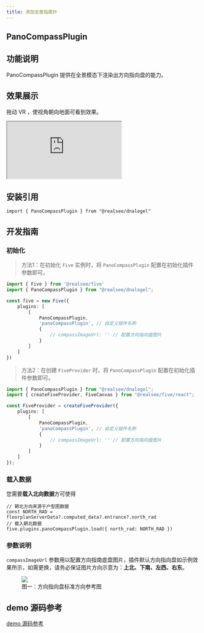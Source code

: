 ```yaml
---
title: 添加全景指南针
---
```


## **PanoCompassPlugin**

## 功能说明

PanoCompassPlugin 提供在全景模态下渲染出方向指向盘的能力。

## 效果展示

拖动 VR ，使视角朝向地面可看到效果。

<div className="docs-vr-normal">
  <iframe className="docs-vr-iframe" src="https://realsee.js.org/dnalogel/src/PanoCompassPlugin/index.html"></iframe>
</div>

## 安装引用

```tsx
import { PanoCompassPlugin } from "@realsee/dnalogel"
```

## 开发指南

### 初始化

> 方法1：在初始化 `Five` 实例时，将 `PanoCompassPlugin` 配置在初始化插件参数即可。

```ts
import { Five } from '@realsee/five'
import { PanoCompassPlugin } from "@realsee/dnalogel";

const five = new Five({
    plugins: [
        [
            PanoCompassPlugin,
            'panoCompassPlugin', // 自定义插件名称
            { 
                // compassImageUrl: '' // 配置方向指向盘图片
            }
        ]
    ]
})
```

> 方法2：在创建 `FiveProvider` 时，将 `PanoCompassPlugin` 配置在初始化插件参数即可。

```ts
import { PanoCompassPlugin } from "@realsee/dnalogel";
import { createFiveProvider, FiveCanvas } from "@realsee/five/react";

const FiveProvider = createFiveProvider({
    plugins: [
        [
            PanoCompassPlugin,
            'panoCompassPlugin', // 自定义插件名称
            { 
                // compassImageUrl: '' // 配置方向指向盘图片
            }
        ]
    ]
});
```

### 载入数据

您需要**载入北向数据**方可使得

```tsx
// 朝北方向来源于户型图数据
const NORTH_RAD = floorplanServerData?.computed_data?.entrance?.north_rad
// 载入朝北数据
five.plugins.panoCompassPlugin.load({ north_rad: NORTH_RAD })
```

### 参数说明

`compassImageUrl` 参数用以配置方向指南底盘图片，插件默认方向指向盘如示例效果所示，如需更换，请务必保证图片方向示意为：**上北、下南、左西、右东**。

<figure>
  <div style={{display: 'flex',     background: 'white',
    justifyContent: 'center',
    alignItems: 'center',}}>
    <div style={{flex:1}}><img style={{width:'100%'}} src="//vrlab-public.ljcdn.com/common/file/web/9a1efcbb-0fe1-4cbe-904c-f3be5eefdd4a.jpg
" /></div>
  </div>
  <figcaption>图一：方向指向盘标准方向参考图</figcaption>
</figure>


## demo 源码参考

[demo 源码参考](https://github.com/realsee-developer/dnalogel/tree/main/examples/src)
